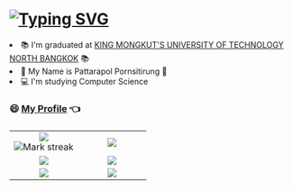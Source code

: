 
<!--<h1>⚡ Hi there I'm Yelley ⚡</h1>-->

<h1><a href="https://git.io/typing-svg"><img src="https://readme-typing-svg.herokuapp.com?font=Mali&size=30&pause=1000&color=F77703&vCenter=true&width=435&lines=%E2%9A%A1+Hi+there+I'm+Yelley+%E2%9A%A1;Computer+Science" alt="Typing SVG" /></a></h1>



<li>📚 I'm graduated at <a href="https://www.kmutnb.ac.th/">KING MONGKUT'S UNIVERSITY OF TECHNOLOGY NORTH BANGKOK</a>  📚</li>
<li>💬 My Name is Pattarapol Pornsitirung 💬</li>
<li>💻 I'm studying Computer Science</li>
<h3>😄 <a href="https://yelleyy.github.io/">My Profile</a> 👈<h3> 

<table align="center">
  <tr border="none">
    <td width="50%" align="center">
      <img align="center" src="https://github-readme-stats.vercel.app/api?username=yelleyy&theme=aura_dark&show_icons=true&count_private=true" />
      </br>
      <img title="🔥 Get streak stats for your profile at git.io/streak-stats" alt="Mark streak" src="https://github-readme-streak-stats.herokuapp.com/?user=yelleyy&theme=aura_dark&hide_border=false" /> 
    </td>
    <td width="50%" align="center">
      <img align="center" src="https://github-readme-stats.vercel.app/api/top-langs/?username=yelleyy&theme=aura_dark&langs_count=7"/>
    </td>
  </tr>
  <tr border="none">
    <td width="50%" align="center">
      <a href="[https://github.com/yelleyy/databaseproject](https://github.com/yelleyy/nodejsbank)">
        <img align="center" src="https://github-readme-stats.vercel.app/api/pin/?username=yelleyy&repo=nodejsbank&theme=aura_dark"/>
      </a>
    </td>
    <td width="50%" align="center">
      <a href="https://github.com/yelleyy/databaseproject">
        <img align="center" src="https://github-readme-stats.vercel.app/api/pin/?username=yelleyy&repo=databaseproject&theme=aura_dark"/>
      </a>
    </td>
  </tr>
  <tr border="none">
    <td width="50%" align="center">
      <a href="https://github.com/yelleyy/databaseproject](https://github.com/yelleyy/PigMe-Mobile-Ap)">
        <img align="center" src="https://github-readme-stats.vercel.app/api/pin/?username=yelleyy&repo=PigMe-Mobile-App&theme=aura_dark"/>
      </a>
    </td>
    <td width="50%" align="center">
      <a href="https://github.com/yelleyy/WorldEnd">
        <img align="center" src="https://github-readme-stats.vercel.app/api/pin/?username=yelleyy&repo=WorldEnd&theme=aura_dark"/>
      </a>
    </td>
  </tr>
</table> 
  
<!-- [![Top Langs](https://github-readme-stats.vercel.app/api/top-langs/?username=yelleyy&layout=compact&theme=aura_dark)](https://github.com/yelleyy/yelleyy)<br/>

[![Readme Card](https://github-readme-stats.vercel.app/api/pin/?username=yelleyy&repo=PigMe-Mobile-App&theme=aura_dark)](https://github.com/yelleyy/PigMe-Mobile-App)
[![Readme Card](https://github-readme-stats.vercel.app/api/pin/?username=yelleyy&repo=WorldEnd&theme=aura_dark)](https://github.com/yelleyy/WorldEnd) -->
<!--
## 🛠️ My Skills

### 👉 Programming languages

<p align="center"> 
  &emsp; 
  <a href="https://www.cprogramming.com/" target="_blank"> 
    <img alt="C" src="https://img.shields.io/badge/C%20-%232370ED.svg?style=plastic&logo=c&logoColor=white">
  </a> 
  &emsp;
  <a href="https://www.w3schools.com/cpp/" target="_blank"> 
    <img alt="C++" src="https://img.shields.io/badge/C++%20-%2300599C.svg?style=plastic&logo=c%2B%2B&logoColor=white">
  </a> 
  &emsp;
  <a href="https://developer.mozilla.org/en-US/docs/Web/JavaScript" target="_blank"> 
     <img alt="JavaScript" src="https://img.shields.io/badge/JavaScript%20-%23F7DF1E.svg?style=plastic&logo=javascript&logoColor=black">
   </a>
  &emsp;
  <a href="https://www.java.com" target="_blank"> 
    <img alt="Java" src="https://img.shields.io/badge/Java-%23007396.svg?style=plastic&logo=java&logoColor=white">
  </a>
  &emsp;
   <a href="https://www.python.org" target="_blank">
    <img alt="Python" src="https://img.shields.io/badge/Python%20-%2314354C.svg?style=plastic&logo=python&logoColor=white">
  </a>
</p>

### 👉 Frontend Development
<p align="center"> 
  &emsp; 
  <a href="https://www.w3.org/html/" target="_blank"> 
   <img alt="HTML" src="https://img.shields.io/badge/HTML5%20-%23E34F26.svg?style=plastic&logo=html5&logoColor=white">
  </a>   
  &emsp;
  <a href="https://www.w3schools.com/css/" target="_blank">
    <img alt="CSS" src="https://img.shields.io/badge/CSS%20-%231572B6.svg?style=plastic&logo=css3&logoColor=white">
  </a> 
</p>

 ### 👉 Software & Tools
 
<p align="center">
  &emsp;
    <a href="#"><img alt="Git" src="https://img.shields.io/badge/Git%20-%23F05033.svg?style=plastic&logo=git&logoColor=white"></a>
  &emsp;
    <a href="#"><img alt="GitHub" src="https://img.shields.io/badge/github-%23181717.svg?style=plastic&logo=github&logoColor=white"></a>
  &emsp;
    <a href="#"><img alt="JSON" img src="https://img.shields.io/badge/json-%23000000.svg?style=plastic&logo=json&logoColor=white"></a>
</p>

 ### 👉 Operating Systems
 
<p align="center">
  &emsp;
    <a href="#"><img src="https://img.shields.io/badge/Linux-FCC624?style=plastic&logo=linux&logoColor=black"></a>
  &emsp;
    <a href="#"><img src="https://img.shields.io/badge/Ubuntu-E95420?style=plastic&logo=ubuntu&logoColor=white"></a>
  &emsp;
    <a href="#"><img src="https://img.shields.io/badge/Windows-0078D6?style=plastic&logo=windows&logoColor=white"></a>
</p>

<br/> 
 [![Top Langs](https://github-readme-stats.vercel.app/api/top-langs/?username=yelleyy&layout=compact&theme=nightowl)](https://github.com/yelleyy/yelleyy)<br/>
[![Top Langs](https://github-readme-stats.vercel.app/api/top-langs/?username=yelleyy&layout=compact&theme=vue-dark)](https://github.com/yelleyy/yelleyy)<br/>
[![Top Langs](https://github-readme-stats.vercel.app/api/top-langs/?username=yelleyy&layout=compact&theme=react)](https://github.com/yelleyy/yelleyy)<br/>
[![Top Langs](https://github-readme-stats.vercel.app/api/top-langs/?username=yelleyy&layout=compact&theme=omni)](https://github.com/yelleyy/yelleyy)<br/>
[![Top Langs](https://github-readme-stats.vercel.app/api/top-langs/?username=yelleyy&layout=compact&theme=jolly )](https://github.com/yelleyy/yelleyy)<br/>
[![Top Langs](https://github-readme-stats.vercel.app/api/top-langs/?username=yelleyy&layout=compact&theme=blueberry )](https://github.com/yelleyy/yelleyy)<br/>
[![Top Langs](https://github-readme-stats.vercel.app/api/top-langs/?username=yelleyy&layout=compact&theme=swift )](https://github.com/yelleyy/yelleyy)<br/>
[![Top Langs](https://github-readme-stats.vercel.app/api/top-langs/?username=yelleyy&layout=compact&theme=aura )](https://github.com/yelleyy/yelleyy)<br/> 



<!--
**Yelleyy/yelleyy** is a ✨ _special_ ✨ repository because its `README.md` (this file) appears on your GitHub profile.

Here are some ideas to get you started:

- 🔭 I’m currently working on ...
- 🌱 I’m currently learning ...
- 👯 I’m looking to collaborate on ...
- 🤔 I’m looking for help with ...
- 💬 Ask me about ...
- 📫 How to reach me: ...
- 😄 Pronouns: ...
- ⚡ Fun fact: ...

-->
